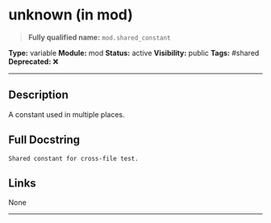 # unknown (in mod)
> **Fully qualified name:** `mod.shared_constant`

**Type:** variable
**Module:** mod
**Status:** active
**Visibility:** public
**Tags:** #shared
**Deprecated:** ❌

---

## Description
A constant used in multiple places.

## Full Docstring
```
Shared constant for cross-file test.
```

## Links
None

---
